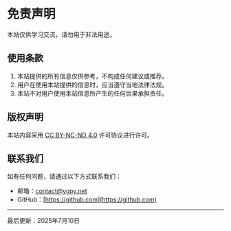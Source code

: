 # 免责声明

本站仅供学习交流，请勿用于非法用途。

## 使用条款

1. 本站提供的所有信息仅供参考，不构成任何建议或推荐。
2. 用户在使用本站提供的信息时，应当遵守当地法律法规。
3. 本站不对用户使用本站信息所产生的任何后果承担责任。

## 版权声明

本站内容采用 [CC BY-NC-ND 4.0](https://creativecommons.org/licenses/by-nc-nd/4.0/) 许可协议进行许可。

## 联系我们

如有任何问题，请通过以下方式联系我们：

- 邮箱：contact@ygpy.net
- GitHub：[https://github.com](https://github.com)

---

最后更新：2025年7月10日

